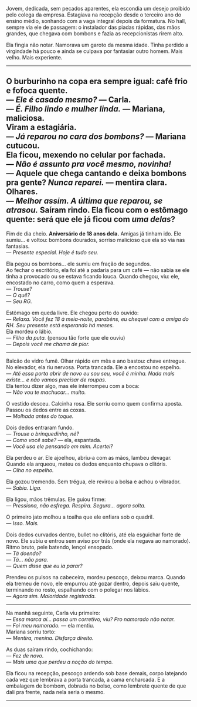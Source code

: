 
Jovem, dedicada, sem pecados aparentes, ela escondia um desejo proibido pelo colega da empresa. Estagiava na recepção desde o terceiro ano do ensino médio, sonhando com a vaga integral depois da formatura. No hall, sempre via ele de passagem: o instalador das piadas rápidas, das mãos grandes, que chegava com bombons e fazia as recepcionistas rirem alto.

Ela fingia não notar. Namorava um garoto da mesma idade. Tinha perdido a virgindade há pouco e ainda se culpava por fantasiar outro homem. Mais velho. Mais experiente.

---

O burburinho na copa era sempre igual: café frio e fofoca quente.  
— _Ele é casado mesmo?_ — Carla.  
— _É. Filho lindo e mulher linda._ — Mariana, maliciosa.  
Viram a estagiária.  
— _Já reparou no cara dos bombons?_ — Mariana cutucou.  
Ela ficou, mexendo no celular por fachada.  
— _Não é assunto pra você mesmo, novinha!_  
— Aquele que chega cantando e deixa bombons pra gente? _Nunca reparei._ — mentira clara.  
Olhares.  
— _Melhor assim. A última que reparou, se atrasou._
Saíram rindo. Ela ficou com o estômago quente: será que ele já ficou com _uma delas_?
---

Fim de dia cheio. **Aniversário de 18 anos dela.** Amigas já tinham ido. Ele sumiu... e voltou: bombons dourados, sorriso malicioso que ela só via nas fantasias.  
— _Presente especial. Hoje é tudo seu._

Ela pegou os bombons… ele sumiu em fração de segundos.  
Ao fechar o escritório, ela foi até a padaria para um café — não sabia se ele tinha a provocado ou se estava ficando louca. Quando chegou, viu: ele, encostado no carro, como quem a esperava.  
— _Trouxe?_  
— _O quê?_  
— _Seu RG._

Estômago em queda livre. Ele chegou perto do ouvido:  
— _Relaxa. Você fez 18 à meia-noite, parabéns, eu chequei com a amiga do RH. Seu presente está esperando há meses._  
Ela mordeu o lábio.  
— _Filho da puta._ (pensou tão forte que ele ouviu)  
— _Depois você me chama de pior._

---
Balcão de vidro fumê. Olhar rápido em mês e ano bastou: chave entregue. No elevador, ela riu nervosa.
Porta trancada. Ele a encostou no espelho.  
— _Até essa porta abrir de novo eu sou seu, você é minha. Nada mais existe… e não vamos precisar de roupas._  
Ela tentou dizer algo, mas ele interrompeu com a boca:  
— _Não vou te machucar... muito._

O vestido desceu. Calcinha rosa. Ele sorriu como quem confirma aposta. Passou os dedos entre as coxas.  
— _Molhada antes do toque._

Dois dedos entraram fundo.  
— _Trouxe o brinquedinho, né?_  
— _Como você sabe?_ — ela, espantada.  
— _Você usa ele pensando em mim. Acertei?_

Ela perdeu o ar. Ele ajoelhou, abriu-a com as mãos, lambeu devagar. Quando ela arqueou, meteu os dedos enquanto chupava o clitóris.  
— _Olha no espelho._

Ela gozou tremendo. Sem trégua, ele revirou a bolsa e achou o vibrador.  
— _Sabia. Liga._

Ela ligou, mãos trêmulas. Ele guiou firme:  
— _Pressiona, não esfrega. Respira. Segura… agora solta._

O primeiro jato molhou a toalha que ele enfiara sob o quadril.  
— _Isso. Mais._

Dois dedos curvados dentro, bullet no clitóris, até ela esguichar forte de novo. Ele subiu e entrou sem aviso por trás (onde ela negava ao namorado). Ritmo bruto, pele batendo, lençol ensopado.  
— _Tá doendo?_  
— _Tá... não para._  
— _Quem disse que eu ia parar?_

Prendeu os pulsos na cabeceira, mordeu pescoço, deixou marca. Quando ela tremeu de novo, ele empurrou até gozar dentro, depois saiu quente, terminando no rosto, espalhando com o polegar nos lábios.  
— _Agora sim. Maioridade registrada._

---

Na manhã seguinte, Carla viu primeiro:  
— _Essa marca aí… passa um corretivo, viu? Pro namorado não notar._  
— _Foi meu namorado._ — ela mentiu.  
Mariana sorriu torto:  
— _Mentira, menina. Disfarça direito._

As duas saíram rindo, cochichando:  
— _Fez de novo._  
— _Mais uma que perdeu a noção do tempo._

Ela ficou na recepção, pescoço ardendo sob base demais, corpo latejando cada vez que lembrava a porta trancada, a cama encharcada. E a embalagem de bombom, dobrada no bolso, como lembrete quente de que dali pra frente, nada nela seria o mesmo.

---
